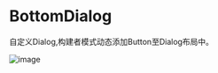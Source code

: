 # BottomDialog
自定义Dialog,构建者模式动态添加Button至Dialog布局中。

![image](https://github.com/xing16/BottomDialog/raw/master/screenshot/device-2017-04-15-173902.png)
